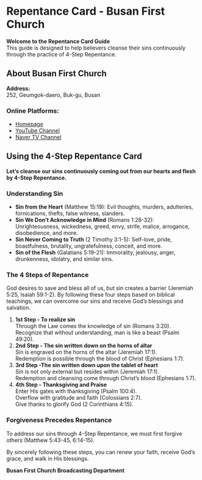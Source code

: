 <h1>Repentance Card - Busan First Church</h1>
  <p><strong>Welcome to the Repentance Card Guide</strong><br>
  This guide is designed to help believers cleanse their sins continuously through the practice of 4-Step Repentance.</p>
  
  <h2>About Busan First Church</h2>
  <p><strong>Address:</strong><br>
  252, Geumgok-daero, Buk-gu, Busan</p>
  
  <h3>Online Platforms:</h3>
  <ul>
    <li><a href="http://www.church.or.kr" target="_blank">Homepage</a></li>
    <li><a href="https://www.youtube.com/c/BusanFirstChurch" target="_blank">YouTube Channel</a></li>
    <li><a href="https://tv.naver.com/bfc3402" target="_blank">Naver TV Channel</a></li>
  </ul>
  
  <h2>Using the 4-Step Repentance Card</h2>
  <p><strong>Let’s cleanse our sins continuously coming out from our hearts and flesh by 4-Step Repentance.</strong></p>
  
  <h3>Understanding Sin</h3>
  <ul>
    <li><strong>Sin from the Heart</strong> (Matthew 15:19): Evil thoughts, murders, adulteries, fornications, thefts, false witness, slanders.</li>
    <li><strong>Sin We Don’t Acknowledge in Mind</strong> (Romans 1:28-32): Unrighteousness, wickedness, greed, envy, strife, malice, arrogance, disobedience, and more.</li>
    <li><strong>Sin Never Coming to Truth</strong> (2 Timothy 3:1-5): Self-love, pride, boastfulness, brutality, ungratefulness, conceit, and more.</li>
    <li><strong>Sin of the Flesh</strong> (Galatians 5:19-21): Immorality, jealousy, anger, drunkenness, idolatry, and similar sins.</li>
  </ul>
  
  <h3>The 4 Steps of Repentance</h3>
  <p>God desires to save and bless all of us, but sin creates a barrier (Jeremiah 5:25, Isaiah 59:1-2). By following these four steps based on biblical teachings, we can overcome our sins and receive God’s blessings and salvation.</p>
  
  <ol>
    <li><strong>1st Step - To realize sin</strong><br>
      Through the Law comes the knowledge of sin (Romans 3:20).<br>
      Recognize that without understanding, man is like a beast (Psalm 49:20).</li>
    <li><strong>2nd Step - The sin written down on the horns of altar</strong><br>
      Sin is engraved on the horns of the altar (Jeremiah 17:1).<br>
      Redemption is possible through the blood of Christ (Ephesians 1:7).</li>
    <li><strong>3rd Step -The sin written down upon the tablet of heart</strong><br>
      Sin is not only external but resides within (Jeremiah 17:1).<br>
      Redemption and cleansing come through Christ’s blood (Ephesians 1:7).</li>
    <li><strong>4th Step - Thanksgiving and Praise</strong><br>
      Enter His gates with thanksgiving (Psalm 100:4).<br>
      Overflow with gratitude and faith (Colossians 2:7).<br>
      Give thanks to glorify God (2 Corinthians 4:15).</li>
  </ol>
  
  <h3>Forgiveness Precedes Repentance</h3>
  <p>To address our sins through 4-Step Repentance, we must first forgive others (Matthew 5:43-45, 6:14-15).</p>
  
  <p>By sincerely following these steps, you can renew your faith, receive God’s grace, and walk in His blessings.</p>
  
  <p><strong>Busan First Church Broadcasting Department</strong></p>
